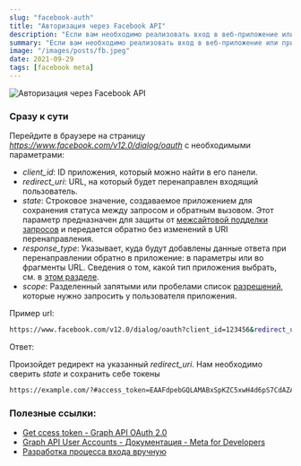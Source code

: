 ```yaml
---
slug: "facebook-auth"
title: "Авторизация через Facebook API"
description: "Если вам необходимо реализовать вход в веб-приложение или приложение для компьютера через браузер без использования наших SDK, можно создать для себя процесс входа с использованием перенаправлений в браузере."
summary: "Если вам необходимо реализовать вход в веб-приложение или приложение для компьютера через браузер без использования наших SDK, можно создать для себя процесс входа с использованием перенаправлений в браузере."
image: "/images/posts/fb.jpeg"
date: 2021-09-29
tags: [facebook meta]
---
```


![Авторизация через Facebook API](/images/posts/fb.jpeg "Авторизация через Facebook API")

### Сразу к сути
Перейдите в браузере на страницу _https://www.facebook.com/v12.0/dialog/oauth_ с необходимыми параметрами:

- _client_id_:  ID приложения, который можно найти в его панели.
- _redirect_uri_: URL, на который будет перенаправлен входящий пользователь.
- _state_: Строковое значение, создаваемое приложением для сохранения статуса между запросом и обратным вызовом. Этот параметр предназначен для защиты от [межсайтовой подделки запросов](https://en.wikipedia.org/wiki/Cross-site_request_forgery) и передается обратно без изменений в URI перенаправления.
- _response_type_: Указывает, куда будут добавлены данные ответа при перенаправлении обратно в приложение: в параметры или во фрагменты URL. Сведения о том, какой тип приложения выбрать, см. в [этом разделе](https://developers.facebook.com/docs/facebook-login/manually-build-a-login-flow/#confirm). 
- _scope_: Разделенный запятыми или пробелами список [разрешений](https://developers.facebook.com/docs/facebook-login/permissions/), которые нужно запросить у пользователя приложения.

Пример url:
```sh
https://www.facebook.com/v12.0/dialog/oauth?client_id=123456&redirect_uri=https://example.com/&scope=instagram_basic,instagram_content_publish,instagram_manage_insights,pages_show_list,pages_read_engagement&response_type=token&state=test_state
```

Ответ:

Произойдет редирект на указанный _redirect_uri_. Нам необходимо сверить _state_ и сохранить себе токены
```sh
https://example.com/?#access_token=EAAFdpebGQLAMABxSpKZC5xwH4d6pS7CdAZADASiW2ZBdbGYlsHAkTjh6mGpE66aEL6mZAPi6TaQcYcfu2lZBOyvDsy7WkcBM3U5J0uCuB7g0uG7ZBAd62rI4ZCZCuDct4CzVgcZA8tfrunm3pRXCbhHhlpf2Xa280umGw2UAwz3VZAAfpLOTC1u3UesRuuhLbQwdNvxO5Y8pvOBZCk0vIwPUnqg&data_access_expiration_time=1343274084&expires_in=7116&long_lived_token=EAAFcpebGQLABAGC0OdZBd28h6f4GDFXdsUGJsN3C7YdvfX2CmWXCGZAHQlZBAsSsZCcTURa8dSsg1LgtNHpwnSJMUHoZA3VV3DG5tj5ZBm2K8ZCSBNBJ2oK1M9QqJHxN08EGQ9WKPok4XjmJKxR7ZC3dnnCfsvkCcZC5WJXhJ3IoxjytWsoPw2iEO&state=test_state
```

### Полезные ссылки:
- [Get ccess token - Graph API OAuth 2.0](https://youtu.be/iN9Y7twSz7M)
- [Graph API User Accounts - Документация - Meta for Developers](https://developers.facebook.com/docs/graph-api/reference/user/accounts/)
- [Разработка процесса входа вручную](https://developers.facebook.com/docs/facebook-login/manually-build-a-login-flow/)